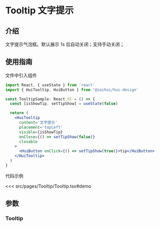 # Tooltip 文字提示

## 介绍

文字提示气泡框。默认展示 1s 后自动关闭；支持手动关闭；

## 使用指南

文件中引入组件

```jsx
import React, { useState } from 'react'
import { HuiTooltip, HuiButton } from '@zaihui/hui-design'

const TooltipSample: React.FC = () => {
  const [isShowTip, setTipShow] = useState(false)

  return (
    <HuiTooltip
      content='文字提示'
      placement='topLeft'
      visible={isShowTip}
      onClose={() => setTipShow(false)}
      closable
    >
      <HuiButton onClick={() => setTipShow(true)}>tip</HuiButton>
    </HuiTooltip>
  )
}
```

代码示例

<<< src/pages/Tooltip/Tooltip.tsx#demo

## 参数

### Tooltip

<auto-doc path="components/Tooltip/Tooltip.tsx" />

<demo-phone page="/pages/Tooltip/Tooltip" />
